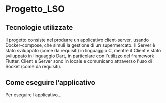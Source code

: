 # Progetto_LSO

## Tecnologie utilizzate

Il progetto consiste nel produrre un applicativo client-server, usando Docker-compose, che simuli la gestione di un supermercato.
Il Server è stato sviluppato (come da requisiti) in linguaggio C, mentre il Client è stato sviluppato in linguaggio Dart, in particolare con l'utilizzo del framework Flutter.
Client e Server sono in locale e comunicano attraverso l'uso di Socket (come da requisiti).

## Come eseguire l’applicativo

Per eseguire l’applicativo…